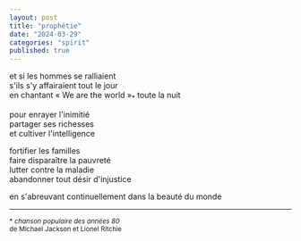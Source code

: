 ```yaml
---
layout: post
title: "prophétie"
date: "2024-03-29"
categories: "spirit"
published: true
---
```


et si les hommes se ralliaient  
s'ils s'y affairaient tout le jour  
en chantant « We are the world »<sub>*</sub>
toute la nuit  

pour enrayer l'inimitié  
partager ses richesses  
et cultiver l'intelligence  

fortifier les familles  
faire disparaître la pauvreté  
lutter contre la maladie  
abandonner tout désir d'injustice  

en s'abreuvant continuellement dans la beauté du monde  


___
<sub>* *chanson populaire des années 80* <br/>
de Michael Jackson et Lionel Ritchie</sub>
